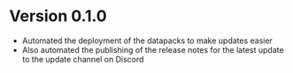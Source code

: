# Version 0.1.0
- Automated the deployment of the datapacks to make updates easier
- Also automated the publishing of the release notes for the latest update to the update channel on Discord